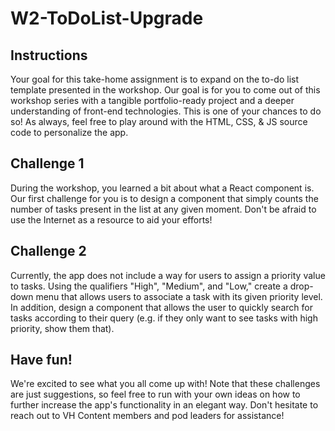 # W2-ToDoList-Upgrade

## Instructions

Your goal for this take-home assignment is to expand on the to-do list template presented in the workshop. Our goal is for you to come out of this workshop series with a tangible portfolio-ready project and a deeper understanding of front-end technologies. This is one of your chances to do so! As always, feel free to play around with the HTML, CSS, & JS source code to personalize the app.

## Challenge 1

During the workshop, you learned a bit about what a React component is. Our first challenge for you is to design a component that simply counts the number of tasks present in the list at any given moment. Don't be afraid to use the Internet as a resource to aid your efforts!

## Challenge 2

Currently, the app does not include a way for users to assign a priority value to tasks. Using the qualifiers "High", "Medium", and "Low," create a drop-down menu that allows users to associate a task with its given priority level. In addition, design a component that allows the user to quickly search for tasks according to their query (e.g. if they only want to see tasks with high priority, show them that).

## Have fun!

We're excited to see what you all come up with! Note that these challenges are just suggestions, so feel free to run with your own ideas on how to further increase the app's functionality in an elegant way. Don't hesitate to reach out to VH Content members and pod leaders for assistance!
